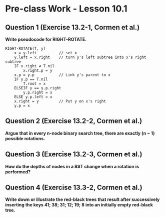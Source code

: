# Pre-class Work - Lesson 10.1

## Question 1 (Exercise 13.2-1, Cormen et al.)

**Write pseudocode for RIGHT-ROTATE.**

```
RIGHT-ROTATE(T, y)
    x = y.left          // set x
    y.left = x.right    // turn y's left subtree into x's right subtree
    IF x.right ≠ T.nil
        x.right.p = y
    x.p = y.p           // Link y's parent to x
    IF y.p == T.nil
        T.root = x
    ELSEIF y == y.p.right
        y.p.right = x
    ELSE y.p.left = x
    x.right = y         // Put y on x's right
    y.p = x
```

## Question 2 (Exercise 13.2-2, Cormen et al.)

**Argue that in every n-node binary search tree, there are exactly (n − 1) possible rotations.**

## Question 3 (Exercise 13.2-3, Cormen et al.)

**How do the depths of nodes in a BST change when a rotation is performed?**

## Question 4 (Exercise 13.3-2, Cormen et al.)

**Write down or illustrate the red-black trees that result after successively inserting the keys 41; 38; 31; 12; 19; 8 into an initially empty red-black tree.**
